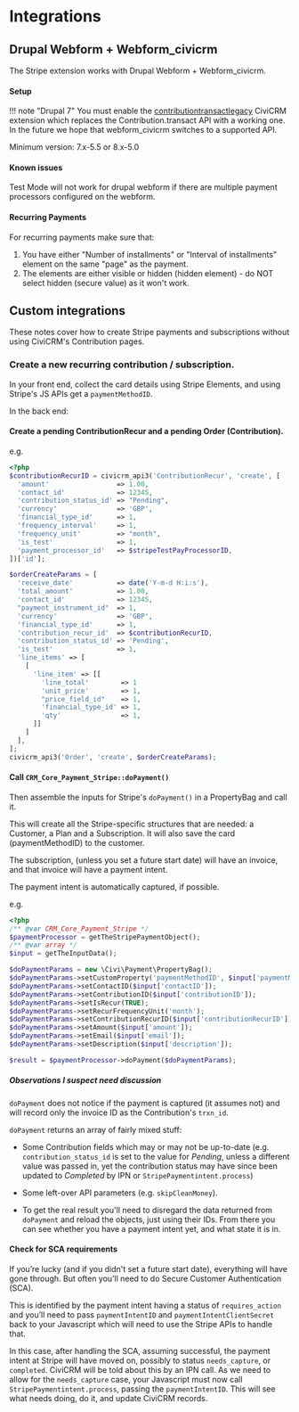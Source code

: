 # Integrations

## Drupal Webform + Webform_civicrm

The Stripe extension works with Drupal Webform + Webform_civicrm.

#### Setup

!!! note "Drupal 7"
    You must enable the [contributiontransactlegacy](https://github.com/mjwconsult/civicrm-contributiontransactlegacy) CiviCRM extension which replaces the Contribution.transact API with a working one. In the
    future we hope that webform_civicrm switches to a supported API.

Minimum version: 7.x-5.5 or 8.x-5.0

#### Known issues

Test Mode will not work for drupal webform if there are multiple payment processors configured on the webform.

#### Recurring Payments

For recurring payments make sure that:

1. You have either "Number of installments" or "Interval of installments" element on the same "page" as the payment.
2. The elements are either visible or hidden (hidden element) - do NOT select hidden (secure value) as it won't work.

## Custom integrations

These notes cover how to create Stripe payments and subscriptions without using CiviCRM's Contribution pages.

### Create a new recurring contribution / subscription.

In your front end, collect the card details using Stripe Elements, and using Stripe's JS APIs get a `paymentMethodID`.

In the back end:

#### Create a pending ContributionRecur and a pending Order (Contribution).

e.g.

```php
<?php
$contributionRecurID = civicrm_api3('ContributionRecur', 'create', [
  'amount'                 => 1.00,
  'contact_id'             => 12345,
  'contribution_status_id' => "Pending",
  'currency'               => 'GBP',
  'financial_type_id'      => 1,
  'frequency_interval'     => 1,
  'frequency_unit'         => "month",
  'is_test'                => 1,
  'payment_processor_id'   => $stripeTestPayProcessorID,
])['id'];

$orderCreateParams = [
  'receive_date'           => date('Y-m-d H:i:s'),
  'total_amount'           => 1.00,
  'contact_id'             => 12345,
  "payment_instrument_id"  => 1,
  'currency'               => 'GBP',
  'financial_type_id'      => 1,
  'contribution_recur_id'  => $contributionRecurID,
  'contribution_status_id' => 'Pending',
  'is_test'                => 1,
  'line_items' => [
    [
      'line_item' => [[
        'line_total'        => 1
        'unit_price'        => 1,
        "price_field_id"    => 1,
        'financial_type_id' => 1,
        'qty'               => 1,
      ]]
    ]
  ],
];
civicrm_api3('Order', 'create', $orderCreateParams);
```

#### Call `CRM_Core_Payment_Stripe::doPayment()`

Then assemble the inputs for Stripe's `doPayment()` in a PropertyBag and call it.

This will create all the Stripe-specific structures that are needed: a
Customer, a Plan and a Subscription. It will also save the card
(paymentMethodID) to the customer.

The subscription, (unless you set a future start date) will have an invoice,
and that invoice will have a payment intent.

The payment intent is automatically captured, if possible.

e.g.

```php
<?php
/** @var CRM_Core_Payment_Stripe */
$paymentProcessor = getTheStripePaymentObject();
/** @var array */
$input = getTheInputData();

$doPaymentParams = new \Civi\Payment\PropertyBag();
$doPaymentParams->setCustomProperty('paymentMethodID', $input['paymentMethodID']);
$doPaymentParams->setContactID($input['contactID']);
$doPaymentParams->setContributionID($input['contributionID']);
$doPaymentParams->setIsRecur(TRUE);
$doPaymentParams->setRecurFrequencyUnit('month');
$doPaymentParams->setContributionRecurID($input['contributionRecurID']);
$doPaymentParams->setAmount($input['amount']);
$doPaymentParams->setEmail($input['email']);
$doPaymentParams->setDescription($input['description']);

$result = $paymentProcessor->doPayment($doPaymentParams);
```

##### Observations I suspect need discussion

`doPayment` does not notice if the payment is captured (it assumes not)
and will record only the invoice ID as the Contribution's `trxn_id`.

`doPayment` returns an array of fairly mixed stuff:

- Some Contribution fields which may or may not be up-to-date (e.g.
  `contribution_status_id` is set to the value for *Pending*, unless a
  different value was passed in, yet the contribution status may have since
  been updated to *Completed* by IPN or `StripePaymentintent.process`)

- Some left-over API parameters (e.g. `skipCleanMoney`).

- To get the real result you'll need to disregard the data returned from
  `doPayment` and reload the objects, just using their IDs. From there you can
  see whether you have a payment intent yet, and what state it is in.



#### Check for SCA requirements

If you’re lucky (and if you didn't set a future start date), everything will
have gone through. But often you’ll need to do Secure Customer Authentication (SCA).

This is identified by the payment intent having a status of `requires_action`
and you’ll need to pass `paymentIntentID` and `paymentIntentClientSecret` back to
your Javascript which will need to use the Stripe APIs to handle that.

In this case, after handling the SCA, assuming successful, the payment intent
at Stripe will have moved on, possibly to status `needs_capture`, or
`completed`. CiviCRM will be told about this by an IPN call. As we need to
allow for the `needs_capture` case, your Javascript must now call
`StripePaymentintent.process`, passing the `paymentIntentID`. This will see
what needs doing, do it, and update CiviCRM records.

